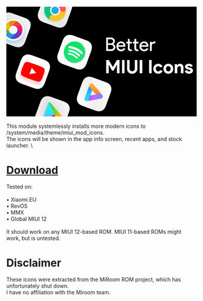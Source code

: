 ![banner](banner.png)

This module systemlessly installs more modern icons to /system/media/theme/miui_mod_icons.\
The icons will be shown in the app info screen, recent apps, and stock launcher. \


# [Download](https://github.com/SpicyChair/Better-MIUI-Icons/releases/tag/release)

Tested on:\
\
• Xiaomi.EU\
• RevOS\
• MMX\
• Global MIUI 12\
\
It should work on any MIUI 12-based ROM. MIUI 11-based ROMs might work, but is untested.


# Disclaimer
These icons were extracted from the MiRoom ROM project, which has unfortunately shut down.\
I have no affiliation with the Miroom team.


